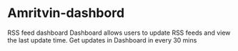 # Amritvin-dashbord
 RSS feed dashboard 
 Dashboard allows users to update RSS feeds and view the last update time. 
 Get updates in Dashboard in every 30 mins
